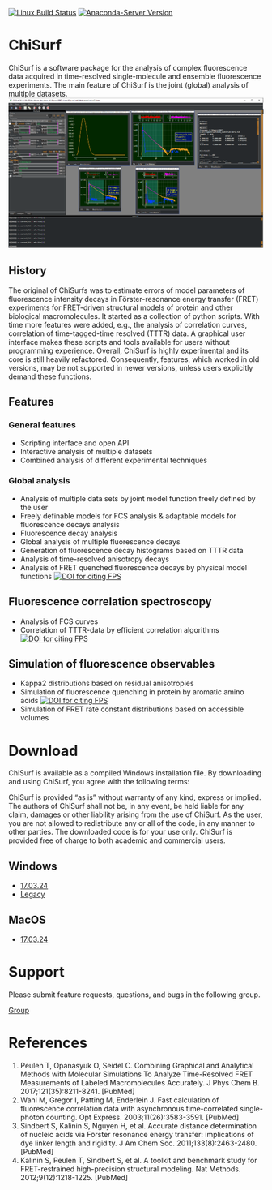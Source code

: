 [![Linux Build Status](https://travis-ci.org/Fluorescence-Tools/ChiSurf.svg?branch=master)](https://travis-ci.org/Fluorescence-Tools/ChiSurf)
[![Anaconda-Server Version](https://anaconda.org/tpeulen/chisurf/badges/version.svg)](https://anaconda.org/tpeulen/chisurf)


# ChiSurf
ChiSurf is a software package for the analysis of complex fluorescence data acquired in time-resolved single-molecule 
and ensemble fluorescence experiments. The main feature of ChiSurf is the joint (global) analysis of multiple datasets.
![ChiSurf GUI][1]
 
 
## History
The original of ChiSurfs was to estimate errors of model parameters of fluorescence intensity decays in 
Förster-resonance energy transfer (FRET) experiments for FRET-driven structural models of protein and other 
biological macromolecules. It started as a collection of python scripts. With time more features were added, e.g., 
the analysis of correlation curves, correlation of time-tagged-time resolved (TTTR) data. A graphical user interface 
makes these scripts and tools available for users without programming experience.
Overall, ChiSurf is highly experimental and its core is still heavily refactored. Consequently, features, which worked 
in old versions, may be not supported in newer versions, unless users explicitly demand these functions.

## Features
### General features
* Scripting interface and open API
* Interactive analysis of multiple datasets
* Combined analysis of different experimental techniques

### Global analysis
* Analysis of multiple data sets by joint model function freely defined by the user
* Freely definable models for FCS analysis & adaptable models for fluorescence decays analysis
* Fluorescence decay analysis
* Global analysis of multiple fluorescence decays
* Generation of fluorescence decay histograms based on TTTR data
* Analysis of time-resolved anisotropy decays
* Analysis of FRET quenched fluorescence decays by physical model functions 
[![DOI for citing FPS](https://img.shields.io/badge/DOI-10.1021/acs.jpcb.7b03441.2222-blue.svg)](http://pubs.acs.org/doi/abs/10.1021/acs.jpcb.7b03441)

## Fluorescence correlation spectroscopy
* Analysis of FCS curves
* Correlation of TTTR-data by efficient correlation algorithms 
[![DOI for citing FPS](https://img.shields.io/badge/DOI-10.1364/OE.11.003583.2222-blue.svg)](https://doi.org/10.1364/OE.11.003583)

## Simulation of fluorescence observables
* Kappa2 distributions based on residual anisotropies 
* Simulation of fluorescence quenching in protein by aromatic amino acids 
[![DOI for citing FPS](https://img.shields.io/badge/DOI-10.1021/acs.jpcb.7b03441.2222-blue.svg)](http://pubs.acs.org/doi/abs/10.1021/acs.jpcb.7b03441)
* Simulation of FRET rate constant distributions based on accessible volumes

# Download
ChiSurf is available as a compiled Windows installation file. By downloading and using ChiSurf, you agree with the 
following terms:

ChiSurf is provided “as is” without warranty of any kind, express or implied. The authors of ChiSurf shall not be, in 
any event, be held liable for any claim, damages or other liability arising from the use of ChiSurf. As the user, you 
are not allowed to redistribute any or all of the code, in any manner to other parties. The downloaded code is for 
your use only. ChiSurf is provided free of charge to both academic and commercial users.

## Windows

* [17.03.24](https://drive.google.com/open?id=1XJJDW9ESdGqDUhYOj06Lztajn6se3nDe)
* [Legacy](https://drive.google.com/open?id=1GT8i_ZVnUXCIf_GBhk3TaS-T3DRhWHD2)

## MacOS

* [17.03.24](https://drive.google.com/open?id=169CTwRLGw0-_3BB69-Soh4QlrveWrEvo)

# Support
Please submit feature requests, questions, and bugs in the following group.

[Group](https://groups.google.com/d/forum/chisurf-software)


# References
1. Peulen T, Opanasyuk O, Seidel C. Combining Graphical and Analytical Methods with Molecular Simulations To Analyze 
Time-Resolved FRET Measurements of Labeled Macromolecules Accurately. J Phys Chem B. 2017;121(35):8211-8241. [PubMed]
2. Wahl M, Gregor I, Patting M, Enderlein J. Fast calculation of fluorescence correlation data with asynchronous 
time-correlated single-photon counting. Opt Express. 2003;11(26):3583-3591. [PubMed]
3. Sindbert S, Kalinin S, Nguyen H, et al. Accurate distance determination of nucleic acids via Förster resonance 
energy transfer: implications of dye linker length and rigidity. J Am Chem Soc. 2011;133(8):2463-2480. [PubMed]
4. Kalinin S, Peulen T, Sindbert S, et al. A toolkit and benchmark study for FRET-restrained high-precision structural 
modeling. Nat Methods. 2012;9(12):1218-1225. [PubMed]

[1]: /docs/pictures/chisurf_gui.png "ChiSurf GUI"
